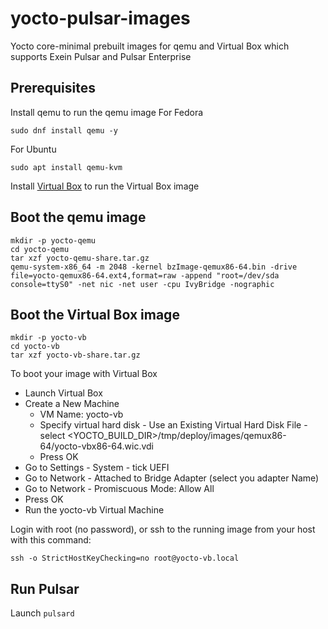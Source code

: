 # yocto-pulsar-images
Yocto core-minimal prebuilt images for qemu and Virtual Box which supports Exein Pulsar and Pulsar Enterprise

## Prerequisites
Install qemu to run the qemu image
For Fedora
```
sudo dnf install qemu -y
```
For Ubuntu
```
sudo apt install qemu-kvm
```

Install [Virtual Box](https://www.virtualbox.org/wiki/Downloads) to run the Virtual Box image

## Boot the qemu image
```
mkdir -p yocto-qemu 
cd yocto-qemu
tar xzf yocto-qemu-share.tar.gz
qemu-system-x86_64 -m 2048 -kernel bzImage-qemux86-64.bin -drive file=yocto-qemux86-64.ext4,format=raw -append "root=/dev/sda console=ttyS0" -net nic -net user -cpu IvyBridge -nographic
```

## Boot the Virtual Box image
```
mkdir -p yocto-vb
cd yocto-vb
tar xzf yocto-vb-share.tar.gz
```
To boot your image with Virtual Box
- Launch Virtual Box
- Create a New Machine
   - VM Name: yocto-vb
   - Specify virtual hard disk - Use an Existing Virtual Hard Disk File - select <YOCTO_BUILD_DIR>/tmp/deploy/images/qemux86-64/yocto-vbx86-64.wic.vdi
   - Press OK
- Go to Settings - System - tick UEFI
- Go to Network - Attached to Bridge Adapter (select you adapter Name)
- Go to Network - Promiscuous Mode: Allow All
- Press OK
- Run the yocto-vb Virtual Machine

Login with root (no password), or ssh to the running image from your host with this command:
```
ssh -o StrictHostKeyChecking=no root@yocto-vb.local
```

## Run Pulsar
Launch `pulsard`


